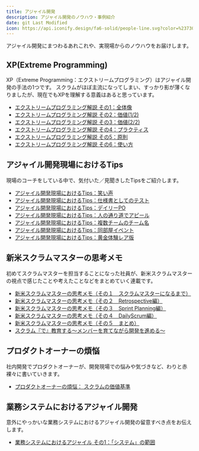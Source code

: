 ```yaml
---
title: アジャイル開発
description: アジャイル開発のノウハウ・事例紹介
date: git Last Modified
icon: https://api.iconify.design/fa6-solid/people-line.svg?color=%23730099&height=28
---
```


アジャイル開発にまつわるあれこれや、実現場からのノウハウをお届けします。

## XP(Extreme Programming)

XP（Extreme Programming：エクストリームプログラミング）はアジャイル開発の手法の1つです。
スクラムがほぼ主流になってしまい、すっかり影が薄くなりましたが、現在でもXPを理解する意義はあると思っています。

- [エクストリームプログラミング解説 その1：全体像](/agile/agile-xp_01/)
- [エクストリームプログラミング解説 その2：価値(1/2)](/agile/agile-xp_02/)
- [エクストリームプログラミング解説 その3：価値(2/2)](/agile/agile-xp_03/)
- [エクストリームプログラミング解説 その4：プラクティス](/agile/agile-xp_04/)
- [エクストリームプログラミング解説 その5：原則](/agile/agile-xp_05/)
- [エクストリームプログラミング解説 その6：使い方](/agile/agile-xp_06/)

## アジャイル開発現場におけるTips

現場のコーチをしている中で、気付いた／見聞きしたTipsをご紹介します。

- [アジャイル開発現場におけるTips：笑い声](/agile/agile-tips_01/)
- [アジャイル開発現場におけるTips：仕様書としてのテスト](/agile/agile-tips_02/)
- [アジャイル開発現場におけるTips：デイリーPO](/agile/agile-tips_03/)
- [アジャイル開発現場におけるTips：人の通り道でアピール](/agile/agile-tips_04/)
- [アジャイル開発現場におけるTips：複数チームのチーム名](/agile/agile-tips_05/)
- [アジャイル開発現場におけるTips：同部屋イベント](/agile/agile-tips_06/)
- [アジャイル開発現場におけるTips：黄金体験レア版](/agile/agile-tips_07/)

## 新米スクラムマスターの思考メモ

初めてスクラムマスターを担当することになった社員が、新米スクラムマスターの視点で感じたことや考えたことなどをまとめていく連載です。

- [新米スクラムマスターの思考メモ（その１　スクラムマスターになるまで）](/blogs/2022/11/24/newcomer-scrum-master-01/)
- [新米スクラムマスターの思考メモ（その２　Retrospective編）](/blogs/2022/12/05/newcomer-scrum-master-02/)
- [新米スクラムマスターの思考メモ（その３　Sprint Planning編）](/blogs/2022/12/17/newcomer-scrum-master-03/)
- [新米スクラムマスターの思考メモ（その４　DailyScrum編）](/blogs/2022/12/28/newcomer-scrum-master-04/)
- [新米スクラムマスターの思考メモ（その５　まとめ）](/blogs/2023/02/21/newcomer-scrum-master-05/)
- [スクラム『で』教育する～メンバーを育てながら開発を進める～](/blogs/2023/03/22/education_on_scrum/)

## プロダクトオーナーの煩悩

社内開発でプロダクトオーナーが、開発現場での悩みや気づきなど、わりと赤裸々に書いていきます。

- [プロダクトオーナーの煩悩： スクラムの価値基準](/agile/agile-po-complaints_01/)

## 業務システムにおけるアジャイル開発

意外にやっかいな業務システムにおけるアジャイル開発の留意すべき点をお伝えします。

- [業務システムにおけるアジャイル その1：「システム」の範囲](/agile/bs-agile_01/)
